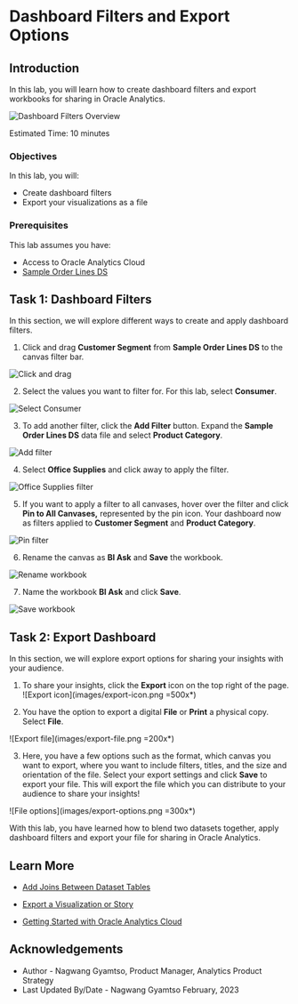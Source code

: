 # Dashboard Filters and Export Options

## Introduction

In this lab, you will learn how to create dashboard filters and export workbooks for sharing in Oracle Analytics.

  ![Dashboard Filters Overview](images/filters-overview.png)

Estimated Time: 10 minutes

### Objectives

In this lab, you will:
* Create dashboard filters
* Export your visualizations as a file

### Prerequisites

This lab assumes you have:
* Access to Oracle Analytics Cloud
* [Sample Order Lines DS](https://objectstorage.us-phoenix-1.oraclecloud.com/p/TBMVACa7qZgj8ijJ3j5wlILzaVVtw1jo6n4rO8mREaAKjRoWAPX0OVTaEL39buPQ/n/idbwmyplhk4t/b/LiveLabsFiles/o/Sample%20Order%20Lines%20DS.xlsx)

## Task 1: Dashboard Filters
In this section, we will explore different ways to create and apply dashboard filters.

1. Click and drag **Customer Segment** from **Sample Order Lines DS** to the canvas filter bar.

  ![Click and drag](images/cus-seg-filter.png)

2. Select the values you want to filter for. For this lab, select **Consumer**.

  ![Select Consumer](images/consumer-filter.png)

3. To add another filter, click the **Add Filter** button. Expand the **Sample Order Lines DS** data file and select **Product Category**.

  ![Add filter](images/add-filter.png)

4. Select **Office Supplies** and click away to apply the filter.

  ![Office Supplies filter](images/office-supplies-filter.png)

5. If you want to apply a filter to all canvases, hover over the filter and click **Pin to All Canvases,** represented by the pin icon. Your dashboard now as filters applied to **Customer Segment** and **Product Category**.

  ![Pin filter](images/pin-filter.png)

6. Rename the canvas as **BI Ask** and **Save** the workbook.

  ![Rename workbook](images/rename-save.png)

7. Name the workbook **BI Ask** and click **Save**.

  ![Save workbook](images/save-workbook.png)


## Task 2: Export Dashboard
In this section, we will explore export options for sharing your insights with your audience.

1. To share your insights, click the **Export** icon on the top right of the page.
  ![Export icon](images/export-icon.png =500x*)

2. You have the option to export a digital **File** or **Print** a physical copy. Select **File**.

  ![Export file](images/export-file.png =200x*)

3. Here, you have a few options such as the format, which canvas you want to export, where you want to include filters, titles, and the size and orientation of the file. Select your export settings and click **Save** to export your file. This will export the file which you can distribute to your audience to share your insights!

  ![File options](images/export-options.png =300x*)

With this lab, you have learned how to blend two datasets together, apply dashboard filters and export your file for sharing in Oracle Analytics.

## Learn More
* [Add Joins Between Dataset Tables](https://docs.oracle.com/en/cloud/paas/analytics-cloud/acubi/add-joins-dataset-tables.html)

* [Export a Visualization or Story](https://docs.oracle.com/en/cloud/paas/analytics-cloud/acubi/export-visualization-or-story.html)

* [Getting Started with Oracle Analytics Cloud](https://docs.oracle.com/en/cloud/paas/analytics-cloud/acsgs/what-is-oracle-analytics-cloud.html#GUID-E68C8A55-1342-43BB-93BC-CA24E353D873)


## Acknowledgements
* Author - Nagwang Gyamtso, Product Manager, Analytics Product Strategy
* Last Updated By/Date - Nagwang Gyamtso February, 2023

